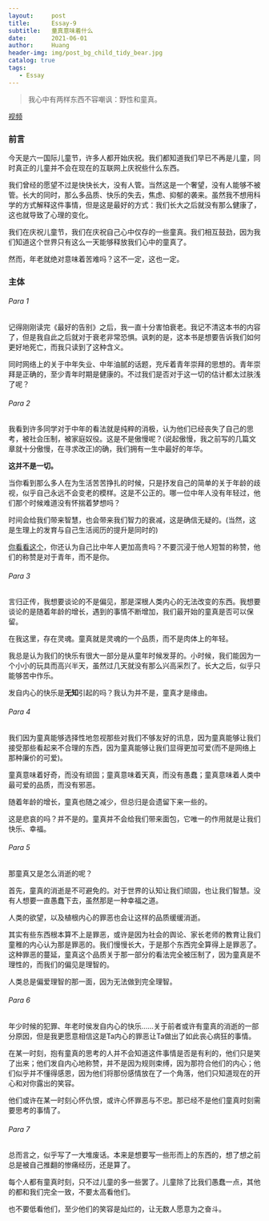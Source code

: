```yaml
---
layout:     post
title:      Essay-9
subtitle:   童真意味着什么
date:       2021-06-01
author:     Huang
header-img: img/post_bg_child_tidy_bear.jpg
catalog: true
tags:
   - Essay
---
```


> 我心中有两样东西不容嘲讽：野性和童真。

[视频](https://www.bilibili.com/video/BV1BK4y1G7Na)

### 前言

今天是六一国际儿童节，许多人都开始庆祝。我们都知道我们早已不再是儿童，同时真正的儿童并不会在现在的互联网上庆祝些什么东西。

我们曾经的愿望不过是快快长大，没有人管。当然这是一个奢望，没有人能够不被管。长大的同时，那么多品质、快乐的失去，焦虑、抑郁的袭来。虽然我不想用科学的方式解释这件事情，但是这是最好的方式：我们长大之后就没有那么健康了，这也就导致了心理的变化。

我们在庆祝儿童节，我们在庆祝自己心中仅存的一些童真。我们相互鼓劲，因为我们知道这个世界只有这么一天能够释放我们心中的童真了。

然而，年老就绝对意味着苦难吗？这不一定，这也一定。

### 主体

###### Para 1

记得刚刚读完《最好的告别》之后，我一直十分害怕衰老。我记不清这本书的内容了，但是我自此之后就对于衰老非常恐惧。讽刺的是，这本书是想要告诉我们如何更好地死亡，而我只读到了这种含义。

同时网络上的关于中年失业、中年油腻的话题，充斥着青年崇拜的思想的。青年崇拜是正确的，至少青年时期是健康的。不过我们是否对于这一切的估计都太过肤浅了呢？

###### Para 2

我看到许多同学对于中年的看法就是纯粹的消极，认为他们已经丧失了自己的思考，被社会压制，被家庭奴役。这是不是傲慢呢？(说起傲慢，我之前写的几篇文章就十分傲慢，在寻求改正)的确，我们拥有一生中最好的年华。

**这并不是一切。**

当你看到那么多人在为生活苦苦挣扎的时候，只是抒发自己的简单的关于年龄的歧视，似乎自己永远不会变老的模样。这是不公正的。哪一位中年人没有年轻过，他们那个时候难道没有怀揣着梦想吗？

时间会给我们带来智慧，也会带来我们智力的衰减，这是确信无疑的。(当然，这是生理上的发育与自己生活阅历的提升是同时的)

[你看看这个](https://huang-feiyu.github.io/2021/05/23/What-is-life/#%E5%BE%AE%E4%BF%A1%E5%85%AC%E4%BC%97%E5%8F%B7%E6%A7%BD%E8%BE%B9%E5%BE%80%E4%BA%8B%E8%AF%84%E8%AE%BA%E5%8C%BA%E4%B8%8B%E7%9A%84%E4%B8%AD%E5%B9%B4%E4%BA%BA%E7%9A%84%E5%AF%B9%E8%AF%9D)，你还认为自己比中年人更加高贵吗？不要沉浸于他人短暂的称赞，他们的称赞是对于青年，而不是你。

###### Para 3

言归正传，我想要谈论的不是偏见，那是深根人类内心的无法改变的东西。我想要谈论的是随着年龄的增长，遇到的事情不断增加，我们最开始的童真是否可以保留。

在我这里，存在灵魂。童真就是灵魂的一个品质，而不是肉体上的年轻。

我总是认为我们的快乐有很大一部分是从童年时候发芽的。小时候，我们能因为一个小小的玩具而高兴半天，虽然过几天就没有那么兴高采烈了。长大之后，似乎只能够苦中作乐。

发自内心的快乐是**无知**引起的吗？我认为并不是，童真才是缘由。

###### Para 4

我们因为童真能够选择性地忽视那些对我们不够友好的讯息，因为童真能够让我们接受那些看起来不合理的东西，因为童真能够让我们显得更加可爱(而不是网络上那种廉价的可爱)。

童真意味着好奇，而没有顽固；童真意味着天真，而没有愚蠢；童真意味着人类中最可爱的品质，而没有邪恶。

随着年龄的增长，童真也随之减少，但总归是会遗留下来一些的。

这是悲哀的吗？并不是的。童真并不会给我们带来面包，它唯一的作用就是让我们快乐、幸福。

###### Para 5

那童真又是怎么消逝的呢？

首先，童真的消逝是不可避免的。对于世界的认知让我们顽固，也让我们智慧。没有人想要一直愚蠢下去，虽然那是一种幸福之道。

人类的欲望，以及植根内心的罪恶也会让这样的品质缓缓消逝。

其实有些东西根本算不上是罪恶，或许是因为社会的舆论、家长老师的教育让我们童稚的内心认为那是罪恶的。我们慢慢长大，于是那个东西完全算得上是罪恶了。这种罪恶的蔓延，童真这个品质关于那一部分的看法完全被压制了，因为童真是不理性的，而我们的偏见是理智的。

人类总是偏爱理智的那一面，因为无法做到完全理智。

###### Para 6

年少时候的犯罪、年老时侯发自内心的快乐……关于前者或许有童真的消逝的一部分原因，但是我更愿意相信这是Ta内心的罪恶让Ta做出了如此丧心病狂的事情。

在某一时刻，抱有童真的思考的人并不会知道这件事情是否是有利的，他们只是笑了出来；他们发自内心地称赞，并不是因为规则束缚，因为那符合他们的内心；他们似乎并不懂得感恩，因为他们将那份感情放在了一个角落，他们只知道现在的开心和对你露出的笑容。

他们或许在某一时刻心怀仇恨，或许心怀罪恶与不忠。那已经不是他们童真时刻需要思考的事情了。

###### Para 7

总而言之，似乎写了一大堆废话。本来是想要写一些形而上的东西的，想了想之前总是被自己推翻的惨痛经历，还是算了。

每个人都有童真时刻，只不过儿童的多一些罢了。儿童除了比我们愚蠢一点，其他的都和我们完全一致，不要太高看他们。

也不要低看他们，至少他们的笑容是灿烂的，让无数人愿意为之奋斗。
